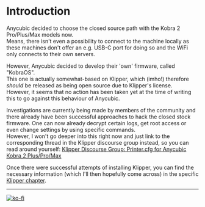 <link rel=”manifest” href=”docs/manifest.webmanifest”>

# Introduction
Anycubic decided to choose the closed source path with the Kobra 2 Pro/Plus/Max models now.  
Means, there isn't even a possibility to connect to the machine locally as these machines don't offer an e.g. USB-C port for doing so and the WiFi only connects to their own servers.  

However, Anycubic decided to develop their 'own' firmware, called "KobraOS".  
This one is actually somewhat-based on Klipper, which (imho!) therefore *should* be released as being open source due to Klipper's license.  
However, it seems that no action has been taken yet at the time of writing this to go against this behaviour of Anycubic.  

Investigations are currently being made by members of the community and there already have been successful approaches to hack the closed stock firmware. One can now already decrypt certain logs, get root access or even change settings by using specific commands.  
However, I won't go deeper into this right now and just link to the corresponding thread in the Klipper discourse group instead, so you can read around yourself: [Klipper Discourse Group: Printer.cfg for Anycubic Kobra 2 Plus/Pro/Max](https://klipper.discourse.group/t/printer-cfg-for-anycubic-kobra-2-plus-pro-max/11658)  

Once there were successful attempts of installing Klipper, you can find the necessary information (which I'll then hopefully come across) in the specific [Klipper chapter](fw_klipper.md).  
 

---

[![ko-fi](https://ko-fi.com/img/githubbutton_sm.svg)](https://ko-fi.com/U6U5NPB51)  

